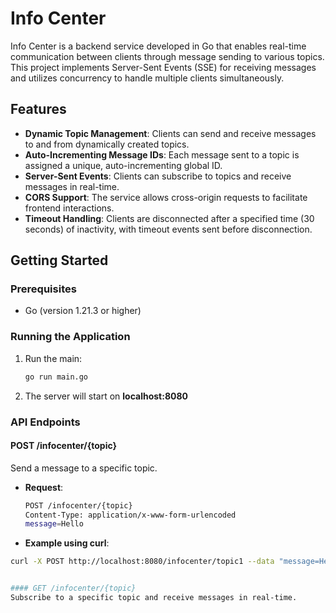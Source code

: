 # Info Center

Info Center is a backend service developed in Go that enables real-time communication between clients through message sending to various topics. This project implements Server-Sent Events (SSE) for receiving messages and utilizes concurrency to handle multiple clients simultaneously.

## Features

- **Dynamic Topic Management**: Clients can send and receive messages to and from dynamically created topics.
- **Auto-Incrementing Message IDs**: Each message sent to a topic is assigned a unique, auto-incrementing global ID.
- **Server-Sent Events**: Clients can subscribe to topics and receive messages in real-time.
- **CORS Support**: The service allows cross-origin requests to facilitate frontend interactions.
- **Timeout Handling**: Clients are disconnected after a specified time (30 seconds) of inactivity, with timeout events sent before disconnection.

## Getting Started

### Prerequisites

- Go (version 1.21.3 or higher)

### Running the Application

1. Run the main:
   ```bash
   go run main.go
   
2. The server will start on **localhost:8080**

### API Endpoints

#### POST /infocenter/{topic}
Send a message to a specific topic.

- **Request**:
  ```bash
  POST /infocenter/{topic}
  Content-Type: application/x-www-form-urlencoded
  message=Hello

- **Example using curl**:
```bash
curl -X POST http://localhost:8080/infocenter/topic1 --data "message=Hello"


#### GET /infocenter/{topic}
Subscribe to a specific topic and receive messages in real-time.

